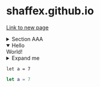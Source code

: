 # shaffex.github.io

[Link to new page](./Views)

<details>
<summary>Section AAA</summary>
<details>
<summary>Section A.B</summary>
<details>
<summary>Section A.B.C</summary>
<details>
<summary>Section A.B.C.D</summary>
  Done!
</details>
</details>
</details>
</details>

<details open>
  <summary>Hello</summary>
  World!
</details>

<details>
  <summary>Expand me</summary>
  
```xml
<vstack>
  <circle foregroundColor="red"/>
  <circle foregroundColor="green"/>
  <circle foregroundColor="blue"/>
</vstack>
```

</details>



```
let a = 7
```

```swift
let a = 7
```
